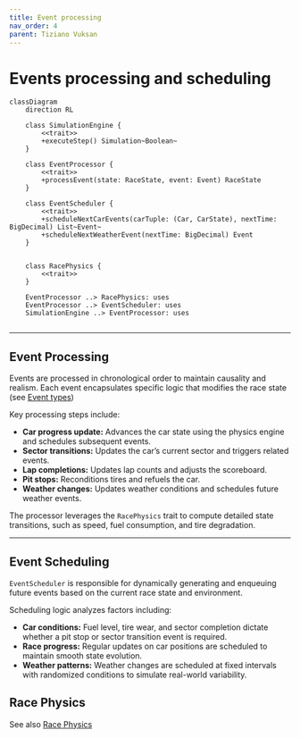 ```yaml
---
title: Event processing
nav_order: 4
parent: Tiziano Vuksan
---
```


# Events processing and scheduling

```mermaid
classDiagram
    direction RL

    class SimulationEngine {
        <<trait>>
        +executeStep() Simulation~Boolean~
    }

    class EventProcessor {
        <<trait>>
        +processEvent(state: RaceState, event: Event) RaceState
    }

    class EventScheduler {
        <<trait>>
        +scheduleNextCarEvents(carTuple: (Car, CarState), nextTime: BigDecimal) List~Event~
        +scheduleNextWeatherEvent(nextTime: BigDecimal) Event
    }


    class RacePhysics {
        <<trait>>
    }

    EventProcessor ..> RacePhysics: uses
    EventProcessor ..> EventScheduler: uses
    SimulationEngine ..> EventProcessor: uses


```

---

## Event Processing

Events are processed in chronological order to maintain causality and realism. Each event encapsulates specific logic
that modifies the race state (see [Event types](./simulation.md#event-types))

Key processing steps include:

- **Car progress update:** Advances the car state using the physics engine and schedules subsequent events.
- **Sector transitions:** Updates the car’s current sector and triggers related events.
- **Lap completions:** Updates lap counts and adjusts the scoreboard.
- **Pit stops:** Reconditions tires and refuels the car.
- **Weather changes:** Updates weather conditions and schedules future weather events.

The processor leverages the `RacePhysics` trait to compute detailed state transitions, such as speed, fuel consumption,
and tire degradation.

---

## Event Scheduling

`EventScheduler` is responsible for dynamically generating and enqueuing future events based on the current race
state and environment.

Scheduling logic analyzes factors including:

- **Car conditions:** Fuel level, tire wear, and sector completion dictate whether a pit stop or sector transition event
  is required.
- **Race progress:** Regular updates on car positions are scheduled to maintain smooth state evolution.
- **Weather patterns:** Weather changes are scheduled at fixed intervals with randomized conditions to simulate
  real-world variability.

## Race Physics

See also [Race Physics](./physics.md)
